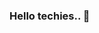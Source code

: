 ### Hello techies.. 👋

<!--
**Nikita-7024/Nikita Singh** is a ✨ _special_ ✨ repository because its `README.md` (this file) appears on your GitHub profile.

Here are some ideas to get you started:

- 🔭 I’m currently get trained by Function-Up for web developer
- 🌱 I’m currently learning Backend Web Developement and writing Node Api's using JavaScript.
- 👯 I’m looking to collaborate on MERN stack
- 💬 Ask me about JavaScript, NOde.JS, MONgo-Db, Express.JS
- 📫 How to reach me: nikitasingh.nik22@gmail.com
- :) pronouns me: she/her
- ⚡ Exploring: web3 and Ecommerce
- @)fun fact: I spend almost 12 hours listening songs everyday 
-->
